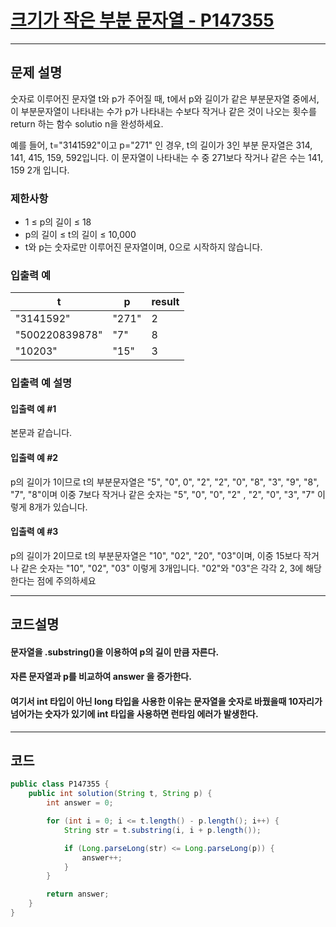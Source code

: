 # [크기가 작은 부분 문자열 - P147355](https://school.programmers.co.kr/learn/courses/30/lessons/147355)

----

## 문제 설명

숫자로 이루어진 문자열 t와 p가 주어질 때, t에서 p와 길이가 같은 부분문자열 중에서,
이 부분문자열이 나타내는 수가 p가 나타내는 수보다 작거나 같은 것이 나오는 횟수를 return 하는 함수 solutio n을 완성하세요.

예를 들어, t="3141592"이고 p="271" 인 경우, t의 길이가 3인 부분 문자열은 314, 141, 415, 159, 592입니다.
이 문자열이 나타내는 수 중 271보다 작거나 같은 수는 141, 159 2개 입니다.

### 제한사항

- 1 ≤ p의 길이 ≤ 18
- p의 길이 ≤ t의 길이 ≤ 10,000
- t와 p는 숫자로만 이루어진 문자열이며, 0으로 시작하지 않습니다.

### 입출력 예

| t              | p     | result |
|----------------|-------|--------|
| "3141592"      | "271" | 2      |
| "500220839878" | "7"   | 8      |
| "10203"        | "15"  | 3      | 

### 입출력 예 설명

#### 입출력 예 #1

본문과 같습니다.

#### 입출력 예 #2

p의 길이가 1이므로 t의 부분문자열은 "5", "0", 0", "2", "2", "0", "8", "3", "9", "8", "7", "8"이며 이중 7보다 작거나 같은 숫자는 "5", "0", "0", "2"
, "2", "0", "3", "7" 이렇게 8개가 있습니다.

#### 입출력 예 #3

p의 길이가 2이므로 t의 부분문자열은 "10", "02", "20", "03"이며, 이중 15보다 작거나 같은 숫자는 "10", "02", "03" 이렇게 3개입니다. "02"와 "03"은 각각 2, 3에
해당한다는 점에 주의하세요

----

## 코드설명

#### 문자열을 .substring()을 이용하여 p의 길이 만큼 자른다.

#### 자른 문자열과 p를 비교하여 answer 을 증가한다.

#### 여기서 int 타입이 아닌 long 타입을 사용한 이유는 문자열을 숫자로 바꿨을때 10자리가 넘어가는 숫자가 있기에 int 타입을 사용하면 런타임 에러가 발생한다.

----

## 코드

```` java
public class P147355 {
    public int solution(String t, String p) {
        int answer = 0;

        for (int i = 0; i <= t.length() - p.length(); i++) {
            String str = t.substring(i, i + p.length());

            if (Long.parseLong(str) <= Long.parseLong(p)) {
                answer++;
            }
        }

        return answer;
    }
}
````